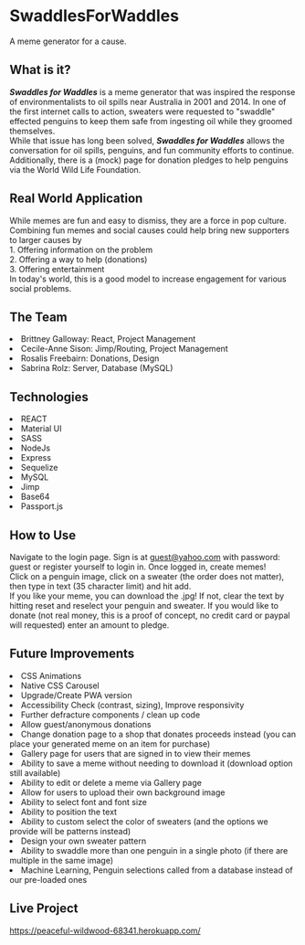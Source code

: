 # SwaddlesForWaddles

A meme generator for a cause.

## What is it?

**_Swaddles for Waddles_** is a meme generator that was inspired the response of environmentalists to oil spills near Australia in 2001 and 2014. In one of the first internet calls to action, sweaters were requested to "swaddle" effected penguins to keep them safe from ingesting oil while they groomed themselves.</br>
While that issue has long been solved, **_Swaddles for Waddles_** allows the conversation for oil spills, penguins, and fun community efforts to continue. Additionally, there is a (mock) page for donation pledges to help penguins via the World Wild Life Foundation.

## Real World Application

While memes are fun and easy to dismiss, they are a force in pop culture. Combining fun memes and social causes could help bring new supporters to larger causes by </br>1. Offering information on the problem </br>2. Offering a way to help (donations)</br> 3. Offering entertainment</br> In today's world, this is a good model to increase engagement for various social problems.

## The Team

<li>Brittney Galloway: React, Project Management</li>
<li>Cecile-Anne Sison: Jimp/Routing, Project Management</li>
<li>Rosalis Freebairn:  Donations, Design</li>
<li>Sabrina Rolz: Server, Database (MySQL)</li>

## Technologies

<li>REACT</li>
<li>Material UI</li>
<li>SASS</li>
<li>NodeJs</li>
<li>Express</li>
<li>Sequelize</li>
<li>MySQL</li>
<li>Jimp</li>
<li>Base64</li>
<li>Passport.js</li>

## How to Use

Navigate to the login page. Sign is at guest@yahoo.com with password: guest or register yourself to login in.
Once logged in, create memes!</br>
Click on a penguin image, click on a sweater (the order does not matter), then type in text (35 character limit) and hit add. </br>
If you like your meme, you can download the .jpg! If not, clear the text by hitting reset and reselect your penguin and sweater.
If you would like to donate (not real money, this is a proof of concept, no credit card or paypal will requested) enter an amount to pledge.

## Future Improvements

<li>CSS Animations</li>
<li>Native CSS Carousel</li>
<li>Upgrade/Create PWA version</li>
<li>Accessibility Check (contrast, sizing), Improve responsivity</li>
<li>Further defracture components / clean up code</li>
<li>Allow guest/anonymous donations</li>
<li>Change donation page to a shop that donates proceeds instead (you can place your generated meme on an item for purchase)</li>
<li>Gallery page for users that are signed in to view their memes</li>
<li>Ability to save a meme without needing to download it (download option still available)</li>
<li>Ability to edit or delete a meme via Gallery page</li>
<li>Allow for users to upload their own background image</li>
<li>Ability to select font and font size</li>
<li>Ability to position the text</li>
<li>Ability to custom select the color of sweaters (and the options we provide will be patterns instead)</li>
<li>Design your own sweater pattern </li>
<li>Ability to swaddle more than one penguin in a single photo (if there are multiple in the same image)</li>
<li>Machine Learning, Penguin selections called from a database instead of our pre-loaded ones</li>

## Live Project

https://peaceful-wildwood-68341.herokuapp.com/
